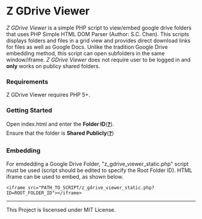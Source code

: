 # Z GDrive Viewer
*Z GDrive Viewer* is a simple PHP script to view/embed google drive folders that uses PHP Simple HTML DOM Parser (Author: S.C. Chen). This scripts displays folders and files in a grid view and provides direct download links for files as well as Google Docs. Unlike the tradition Google Drive embedding method, this script can open subfolders in the same window/iframe. *Z GDrive Viewer* does not require user to be logged in and **only** works on publicy shared folders.


### Requirements
Z GDrive Viewer requires PHP 5+.

### Getting Started
Open index.html and enter the __Folder ID__([:question:](https://s31.postimg.org/mfxmxstgr/image.jpg)).<br>Ensure that the folder is __Shared Publicly__([:question:](https://s32.postimg.org/4hwdggz39/sharing.gif))

### Embedding
For emdedding a Google Drive Folder, "z\_gdrive\_viewer\_static.php" script must be used (script should be edited to specify the Root Folder ID).
HTML iframe can be used to embed, as shown below.
```
<iframe src="PATH_TO_SCRIPT/z_gdrive_viewer_static.php?ID=ROOT_FOLDER_ID"></iframe>
```

-----
This Project is liscensed under MIT License.
